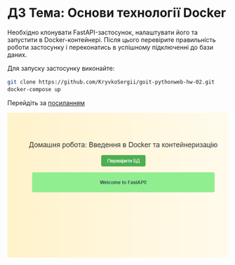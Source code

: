 # ДЗ Тема: Основи технології Docker

Необхiдно клонувати FastAPI-застосунок, налаштувати його та запустити в Docker-контейнері. Після цього перевірите правильність роботи застосунку і переконатись в успішному підключенні до бази даних.

Для запуску застосунку виконайте: 

```bash
git clone https://github.com/KryvkoSergii/goit-pythonweb-hw-02.git
docker-compose up
```
Перейдіть за [посиланням](http:\\localhost:8000)

![результат](image.png)